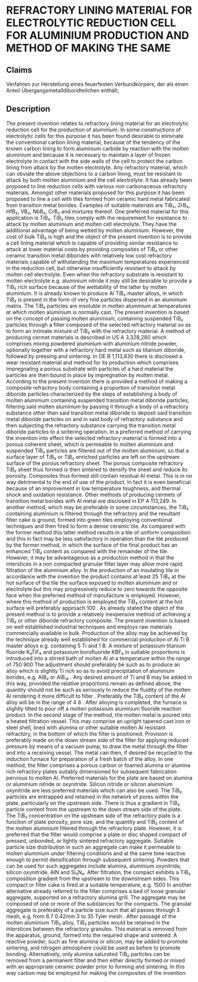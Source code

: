 # REFRACTORY LINING MATERIAL FOR ELECTROLYTIC REDUCTION CELL FOR ALUMINIUM PRODUCTION AND METHOD OF MAKING THE SAME

## Claims
Verfahren zur Herstellung eines feuerfesten Verbundkörpers, der als einen Anteil Übergangsmetalldiboridteilchen enthält,

## Description
The present invention relates to refractory lining material for an electrolytic reduction cell for the production of aluminium. In some constructions of electrolytic cells for this purpose it has been found desirable to eliminate the conventional carbon lining material, because of the tendency of the known carbon lining to form aluminium carbide by reaction with the molten aluminium and because it is necessary to maintain a layer of frozen electrolyte in contact with the side walls of the cell to protect the carbon lining from attack by the molten electrolyte. Any refractory material, which can obviate the above objections to a carbon lining, must be resistant to attack by both molten aluminium and the cell electrolyte. It has already been proposed to line reduction cells with various non carbonaceous refractory materials. Amongst other materials proposed for this purpose it has been proposed to line a cell with tiles formed from ceramic hard metal fabricated from transition metal borides. Examples of suitable materials are TiB₂, ZrB₂, HfB₂, VB₂, NbB₂, CrB₂ and mixtures thereof. One preferred material for this application is TiB₂. TiB₂ tiles comply with the requirement for resistance to attack by molten aluminium and molten cell electrolyte. They have the additional advantage of being wetted by molten aluminium. However, the cost of bulk TiB₂ is high and the object of the present invention is to provide a cell lining material which is capable of providing similar resistance to attack at lower material costs by providing composites of TiB₂ or other ceramic transition metal diborides with relatively low cost refractory materials capable of withstanding the maximum temperatures experienced in the reduction cell, but otherwise insufficiently resistant to attack by molten cell electrolyte. Even when the refractory substrate is resistant to molten electrolyte e.g. aluminium nitride it may still be desirable to provide a TiB₂ rich surface because of the wettability of the latter by molten aluminium. It is already known to produce Al TiB₂ master alloys, in which TiB₂ is present in the form of very fine particles dispersed in an aluminium matrix. The TiB₂ particles are insoluble in molten aluminium at temperatures at which molten aluminium is normally cast. The present invention is based on the concept of passing molten aluminium, containing suspended TiB₂ particles through a filter composed of the selected refractory material so as to form an intimate mixture of TiB₂ with the refractory material. A method of producing cermet materials is described in US A 3,328,280 which comprises mixing powdered aluminium with aluminium nitride powder, optionally together with a refractory hard metal such as titanium diboride, followed by pressing and sintering. In DE B 1,113,830 there is disclosed a wear resistant material and method for its production which comprises impregnating a porous substrate with particles of a hard material the particles are then bound in place by impregnation by molten metal. According to the present invention there is provided a method of making a composite refractory body containing a proportion of transition metal diboride particles characterized by the steps of establishing a body of molten aluminium containing suspended transition metal diboride particles, filtering said molten aluminium by passing it through a body of a refractory substance other than said transition metal diboride to deposit said transition metal diboride particles on and in said body of refractory substance and then subjecting the refractory substance carrying the transition metal diboride particles to a sintering operation. In a preferred method of carrying the invention into effect the selected refractory material is formed into a porous coherent sheet, which is permeable to molten aluminium and suspended TiB₂ particles are filtered out of the molten aluminium, so that a surface layer of TiB₂ or TiB₂ enriched particles are left on the upstream surface of the porous refractory sheet. The porous composite refractory TiB₂ sheet thus formed is then sintered to densify the sheet and reduce its porosity. Composites thus formed still contain residual Al metal. This is in no way detrimental to the end of use of the product. In fact it is even beneficial because of an improvement in low temperature toughness, and thermal shock and oxidation resistance. Other methods of producing cermets of transition metal borides with Al metal are disclosed in EP A 113,249. In another method, which may be preferable in some circumstances, the TiB₂ containing aluminium is filtered through the refractory and the resultant filter cake is ground, formed into green tiles employing conventional techniques and then fired to form a dense ceramic tile. As compared with the former method this latter method results in a tile of uniform composition and this in fact may be less satisfactory in operation than the tile produced by the former method, in which the surface of the final product has an enhanced TiB₂ content as compared with the remainder of the tile. However, it may be advantageous as a production method in that the interstices in a non compacted granular filter layer may allow more rapid filtration of the aluminium alloy. In the production of an insulating tile in accordance with the invention the product contains at least 25 TiB₂ at the hot surface of the tile the surface exposed to molten aluminium and or electrolyte but this may progressively reduce to zero towards the opposite face when the preferred method of manufacture is employed. However, where this method of production is employed the TiB₂ content at the hot surface will preferably approach 100 . As already stated the object of the present method is to provide a relatively inexpensive method of achieving a TiB₂ or other diboride refractory composite. The present invention is based on well established industrial techniques and employs raw materials commercially available in bulk. Production of the alloy may be achieved by the technique already well established for commercial production of Al Ti B master alloys e.g. containing 5 Ti and 1 B. A mixture of potassium titanium fluoride K₂TiF₆ and potassium borofluoride KBF₄ in suitable proportions is introduced into a stirred bath of molten Al at a temperature within the range of 750 900 The adjustment should preferably be such as to produce an alloy which is slightly Ti rich so as to avoid precipitation of aluminium borides, e.g. AlB₂ or AlB₁₂ . Any desired amount of Ti and B may be added in this way, provided the relative proportions remain as defined above, the quantity should not be such as seriously to reduce the fluidity of the molten Al rendering it more difficult to filter . Preferably the TiB₂ content of the Al alloy will be in the range of 4 8 . After alloying is completed, the furnace is slightly tilted to pour off a molten potassium aluminium fluoride reaction product. In the second stage of the method, the molten metal is poured into a heated filtration vessel. This may comprise an upright tapered cast iron or steel shell, lined with alumina or other suitable molten Al resistant refractory, in the bottom of which the filter is positioned. Provision is preferably made on the down stream side of the filter for applying reduced pressure by means of a vacuum pump, to draw the metal through the filter and into a receiving vessel. The metal can then, if desired be recycled to the induction furnace for preparation of a fresh batch of the alloy. In one method, the filter comprises a porous carbon or foamed alumina or alumina rich refractory plates suitably dimensioned for subsequent fabrication pervious to molten Al. Preferred materials for the plate are based on alumina or aluminium nitride or oxynitride. Silicon nitride or silicon aluminium oxynitride are less preferred materials which can also be used. The TiB₂ particles are entrapped and retained in the network of pores within the plate, particularly on the upstream side. There is thus a gradient in TiB₂ particle content from the upstream to the down stream side of the plate. The TiB₂ concentration on the upstream side of the refractory plate is a function of plate porosity, pore size, and the quantity and TiB₂ content of the molten aluminium filtered through the refractory plate. However, it is preferred that the filter would comprise a plate or disc shaped compact of pressed, unbonded, or lightly sintered refractory aggregate. Suitable particle size distribution in such an aggregate can make it permeable to molten aluminium under filtering conditions and at the same time reactive enough to permit densification through subsequent sintering. Powders that can be used for such aggregates include alumina, aluminium oxynitride, silicon oxynitride, AlN and Si₃N₄. After filtration, the compact exhibits a TiB₂ composition gradient from the upstream to the downstream sides. This compact or filter cake is fired at a suitable temperature, e.g. 1500 In another alternative already referred to the filter comprises a bed of loose granular aggregate, supported on a refractory alumina grill. The aggregate may be composed of one or more of the substances for the compacts. The granular aggregate is preferably of a particle size such that all passes through 3 mesh, e.g. from 6.7 0.42mm 3 to 35 Tyler mesh . After passage of the molten aluminium TiB₂ alloy, TiB₂ particles would be retained in the interstices between the refractory granules. This material is removed from the apparatus, ground, formed into the required shape and sintered. A reactive powder, such as fine alumina or silicon, may be added to promote sintering, and nitrogen atmosphere could be used as before to promote bonding. Alternatively, only alumina saturated TiB₂ particles can be removed from a permanent filter and then either directly formed or mixed with an appropriate ceramic powder prior to forming and sintering. In this way carbon may be employed for making the composites of the invention.